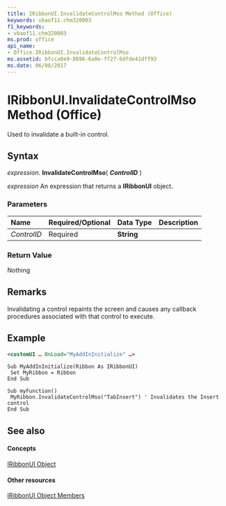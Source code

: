 ```yaml
---
title: IRibbonUI.InvalidateControlMso Method (Office)
keywords: vbaof11.chm320003
f1_keywords:
- vbaof11.chm320003
ms.prod: office
api_name:
- Office.IRibbonUI.InvalidateControlMso
ms.assetid: bfcca0e9-8696-6a0e-ff27-6dfde41dff93
ms.date: 06/08/2017
---
```



# IRibbonUI.InvalidateControlMso Method (Office)

Used to invalidate a built-in control.


## Syntax

 _expression_. **InvalidateControlMso**( **_ControlID_** )

 _expression_ An expression that returns a **IRibbonUI** object.


### Parameters



|**Name**|**Required/Optional**|**Data Type**|**Description**|
|:-----|:-----|:-----|:-----|
| _ControlID_|Required|**String**||

### Return Value

Nothing


## Remarks

Invalidating a control repaints the screen and causes any callback procedures associated with that control to execute.


## Example


```XML
<customUI … OnLoad="MyAddInInitialize" …>
```


```
Sub MyAddInInitialize(Ribbon As IRibbonUI) 
 Set MyRibbon = Ribbon 
End Sub 
 
Sub myFunction() 
 MyRibbon.InvalidateControlMso("TabInsert") ' Invalidates the Insert control 
End Sub
```


## See also


#### Concepts


[IRibbonUI Object](iribbonui-object-office.md)
#### Other resources


[IRibbonUI Object Members](iribbonui-members-office.md)

